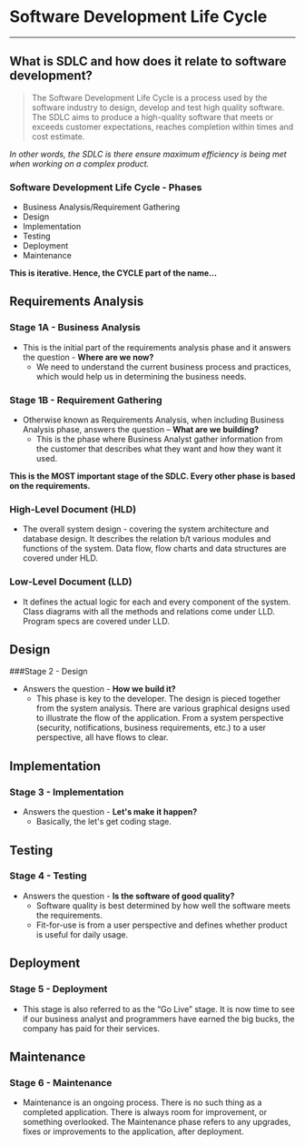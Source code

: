 # Software Development Life Cycle
---
## What is SDLC and how does it relate to software development?
> The Software Development Life Cycle is a process used by the software industry to design, develop and test high quality software. The SDLC aims to produce a high-quality software that meets or exceeds customer expectations, reaches completion within times and cost estimate. 

_In other words, the SDLC is there ensure maximum efficiency is being met when working on a complex product._ 

### Software Development Life Cycle - Phases
* Business Analysis/Requirement Gathering 
* Design
* Implementation
* Testing
* Deployment
* Maintenance

**This is iterative. Hence, the CYCLE part of the name...**

## Requirements Analysis
### Stage 1A - Business Analysis
* This is the initial part of the requirements analysis phase and it answers the question - **Where are we now?**
	* We need to understand the current business process and practices, which would help us in determining the business needs.

### Stage 1B - Requirement Gathering
* Otherwise known as Requirements Analysis, when including Business Analysis phase, answers the question – **What are we building?** 
	* This is the phase where Business Analyst gather information from the customer that describes what they want and how they want it used.

**This is the MOST important stage of the SDLC. Every other phase is based on the requirements.**

### High-Level Document (HLD)
* The overall system design - covering the system architecture and database design. It describes the relation b/t various modules and functions of the system. Data flow, flow charts and data structures are covered under HLD.

### Low-Level Document (LLD)
* It defines the actual logic for each and every component of the system. Class diagrams with all the methods and relations come under LLD. Program specs are covered under LLD.  

## Design
###Stage 2 - Design
* Answers the question - **How we build it?**
	* This phase is key to the developer. The design is pieced together from the system analysis. There are various graphical designs used to illustrate the flow of the application. From a system perspective (security, notifications, business requirements, etc.) to a user perspective, all have flows to clear.


## Implementation
### Stage 3 - Implementation
* Answers the question - **Let's make it happen?**
	* Basically, the let's get coding stage.

## Testing
### Stage 4 - Testing
* Answers the question - **Is the software of good quality?**
	* Software quality is best determined by how well the software meets the requirements.
	* Fit-for-use is from a user perspective and defines whether product is useful for daily usage.
	
## Deployment
### Stage 5 - Deployment
* This stage is also referred to as the “Go Live” stage. It is now time to see if our business analyst and programmers have earned the big bucks, the company has paid for their services.

## Maintenance
### Stage 6 - Maintenance
* Maintenance is an ongoing process. There is no such thing as a completed application. There is always room for improvement, or something overlooked. The Maintenance phase refers to any upgrades, fixes or improvements to the application, after deployment.





  

